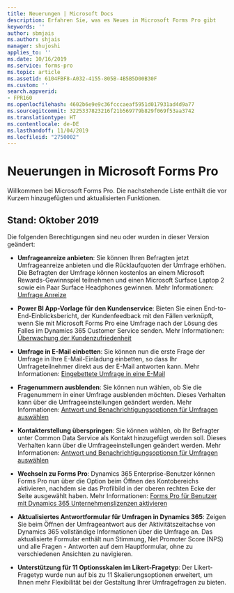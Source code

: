 ```yaml
---
title: Neuerungen | Microsoft Docs
description: Erfahren Sie, was es Neues in Microsoft Forms Pro gibt
keywords: ''
author: sbmjais
ms.author: shjais
manager: shujoshi
applies_to: ''
ms.date: 10/16/2019
ms.service: forms-pro
ms.topic: article
ms.assetid: 6104FBF8-A032-4155-805B-4B5B5D00B30F
ms.custom: ''
search.appverid:
- FPR160
ms.openlocfilehash: 4602b6e9e9c36fcccaeaf5951d017931ad4d9a77
ms.sourcegitcommit: 3225337823216f21b569779b829f069f53aa3742
ms.translationtype: HT
ms.contentlocale: de-DE
ms.lasthandoff: 11/04/2019
ms.locfileid: "2750002"
---
```

# <a name="whats-new-in-microsoft-forms-pro"></a>Neuerungen in Microsoft Forms Pro

Willkommen bei Microsoft Forms Pro. Die nachstehende Liste enthält die vor Kurzem hinzugefügten und aktualisierten Funktionen.

## <a name="october-2019-update"></a>Stand: Oktober 2019

Die folgenden Berechtigungen sind neu oder wurden in dieser Version geändert:

- **Umfrageanreize anbieten**: Sie können Ihren Befragten jetzt Umfrageanreize anbieten und die Rücklaufquoten der Umfrage erhöhen. Die Befragten der Umfrage können kostenlos an einem Microsoft Rewards-Gewinnspiel teilnehmen und einen Microsoft Surface Laptop 2 sowie ein Paar Surface Headphones gewinnen. Mehr Informationen: [Umfrage Anreize](survey-incentives.md)

- **Power BI App-Vorlage für den Kundenservice**: Bieten Sie einen End-to-End-Einblicksbericht, der Kundenfeedback mit den Fällen verknüpft, wenn Sie mit Microsoft Forms Pro eine Umfrage nach der Lösung des Falles im Dynamics 365 Customer Service senden. Mehr Informationen: [Überwachung der Kundenzufriedenheit ](customer-satisfaction-app.md)

- **Umfrage in E-Mail einbetten**: Sie können nun die erste Frage der Umfrage in Ihre E-Mail-Einladung einbetten, so dass Ihr Umfrageteilnehmer direkt aus der E-Mail antworten kann. Mehr Informationen: [Eingebettete Umfrage in eine E-Mail ](send-survey-email.md#embed-survey-in-an-email)

- **Fragenummern ausblenden**: Sie können nun wählen, ob Sie die Fragenummern in einer Umfrage ausblenden möchten. Dieses Verhalten kann über die Umfrageeinstellungen geändert werden. Mehr Informationen: [Antwort und Benachrichtigungsoptionen für Umfragen auswählen](invite-settings.md#select-survey-response-and-notification-options)

- **Kontakterstellung überspringen**: Sie können wählen, ob Ihr Befragter unter Common Data Service als Kontakt hinzugefügt werden soll. Dieses Verhalten kann über die Umfrageeinstellungen geändert werden. Mehr Informationen: [Antwort und Benachrichtigungsoptionen für Umfragen auswählen](invite-settings.md#select-survey-response-and-notification-options)

- **Wechseln zu Forms Pro**: Dynamics 365 Enterprise-Benutzer können Forms Pro nun über die Option beim Öffnen des Kontobereichs aktivieren, nachdem sie das Profilbild in der oberen rechten Ecke der Seite ausgewählt haben. Mehr Informationen: [Forms Pro für Benutzer mit Dynamics 365 Unternehmenslizenzen aktivieren](purchase.md#enable-forms-pro-for-users-with-dynamics-365-enterprise-licenses)
 
- **Aktualisiertes Antwortformular für Umfragen in Dynamics 365**: Zeigen Sie beim Öffnen der Umfrageantwort aus der Aktivitätszeitachse von Dynamics 365 vollständige Informationen über die Umfrage an. Das aktualisierte Formular enthält nun Stimmung, Net Promoter Score (NPS) und alle Fragen - Antworten auf dem Hauptformular, ohne zu verschiedenen Ansichten zu navigieren.
 
- **Unterstützung für 11 Optionsskalen im Likert-Fragetyp**: Der Likert-Fragetyp wurde nun auf bis zu 11 Skalierungsoptionen erweitert, um Ihnen mehr Flexibilität bei der Gestaltung Ihrer Umfragefragen zu bieten.
